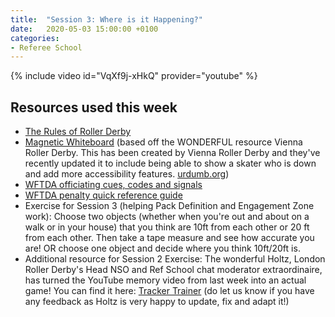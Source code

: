 ```yaml
---
title:  "Session 3: Where is it Happening?"
date:   2020-05-03 15:00:00 +0100
categories:
- Referee School
---
```

<!-- more -->

{% include video id="VqXf9j-xHkQ" provider="youtube" %}

## Resources used this week
- [The Rules of Roller Derby](https://rules.wftda.com)
- [Magnetic Whiteboard](/magnetic-whiteboard/) (based off the WONDERFUL resource Vienna Roller Derby. This has been created by Vienna Roller Derby and they've recently updated it to include being able to show a skater who is down and add more accessibility features. [urdumb.org](https://urdumb.org/))
- [WFTDA officiating cues, codes and signals](https://static.wftda.com/officiating/wftda-officiating-cues-codes-and-signals.pdf)
- [WFTDA penalty quick reference guide](https://static.wftda.com/officiating/wftda-penalty-quick-reference-guide.pdf)
- Exercise for Session 3 (helping Pack Definition and Engagement Zone work): Choose two objects (whether when you're out and about on a walk or in your house) that you think are 10ft from each other or 20 ft from each other. Then take a tape measure and see how accurate you are! OR choose one object and decide where you think 10ft/20ft is.
- Additional resource for Session 2 Exercise: The wonderful Holtz, London Roller Derby's Head NSO and Ref School chat moderator extraordinaire, has turned the YouTube memory video from last week into an actual game! You can find it here: [Tracker Trainer](/tracker-trainer/) (do let us know if you have any feedback as Holtz is very happy to update, fix and adapt it!)
